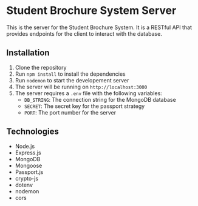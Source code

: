 # Student Brochure System Server
This is the server for the Student Brochure System. It is a RESTful API that provides endpoints for the client to interact with the database.

## Installation
1. Clone the repository
2. Run `npm install` to install the dependencies
3. Run `nodemon` to start the developement server
4. The server will be running on `http://localhost:3000`
5. The server requires a `.env` file with the following variables:
   - `DB_STRING`: The connection string for the MongoDB database
   - `SECRET`: The secret key for the passport strategy
   - `PORT`: The port number for the server

## Technologies
- Node.js
- Express.js
- MongoDB
- Mongoose
- Passport.js
- crypto-js
- dotenv
- nodemon
- cors
